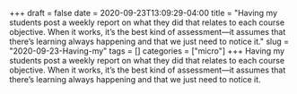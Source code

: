+++draft = falsedate = 2020-09-23T13:09:29-04:00title = "Having my students post a weekly report on what they did that relates to each course objective. When it works, it’s the best kind of assessment—it assumes that there’s learning always happening and that we just need to notice it."slug = "2020-09-23-Having-my"tags = []categories = ["micro"]+++Having my students post a weekly report on what they did that relates to each course objective. When it works, it’s the best kind of assessment—it assumes that there’s learning always happening and that we just need to notice it.